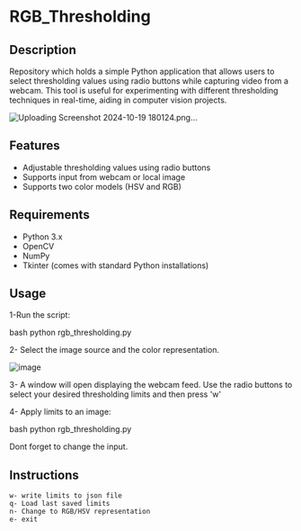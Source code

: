 # RGB_Thresholding

## Description

Repository which holds a simple Python application that allows users to select thresholding values using radio buttons while capturing video from a webcam. This tool is useful for experimenting with different thresholding techniques in real-time, aiding in computer vision projects.

![Uploading Screenshot 2024-10-19 180124.png…]()

## Features

- Adjustable thresholding values using radio buttons
- Supports input from webcam or local image
- Supports two color models (HSV and RGB)

## Requirements

- Python 3.x
- OpenCV
- NumPy
- Tkinter (comes with standard Python installations)

## Usage

1-Run the script:

bash
python rgb_thresholding.py

2- Select the image source and the color representation.

![image](https://github.com/user-attachments/assets/ccb1a735-dc2a-49d0-9e3e-7292ba4ed203)

3- A window will open displaying the webcam feed. Use the radio buttons to select your desired thresholding limits and then press 'w'

4- Apply limits to an image:

bash
python rgb_thresholding.py

Dont forget to change the input.

## Instructions

```
w- write limits to json file
q- Load last saved limits
n- Change to RGB/HSV representation
e- exit
```
